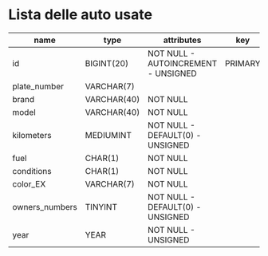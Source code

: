 # Lista delle auto usate

| name           | type        | attributes                          | key     |
| -------------- | ----------- | ----------------------------------- | ------- |
| id             | BIGINT(20)  | NOT NULL - AUTOINCREMENT - UNSIGNED | PRIMARY |
| plate_number   | VARCHAR(7)  |                                     |         |
| brand          | VARCHAR(40) | NOT NULL                            |         |
| model          | VARCHAR(40) | NOT NULL                            |         |
| kilometers     | MEDIUMINT   | NOT NULL - DEFAULT(0) - UNSIGNED    |         |
| fuel           | CHAR(1)     | NOT NULL                            |         |
| conditions     | CHAR(1)     | NOT NULL                            |         |
| color_EX       | VARCHAR(7)  | NOT NULL                            |         |
| owners_numbers | TINYINT     | NOT NULL - DEFAULT(0) - UNSIGNED    |         |
| year           | YEAR        | NOT NULL - UNSIGNED                 |         |
